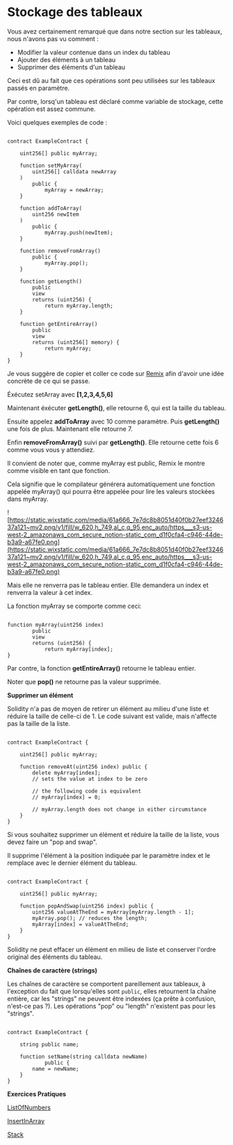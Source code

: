 # Stockage des tableaux

Vous avez certainement remarqué que dans notre section sur les tableaux, nous n'avons pas vu comment :

- Modifier la valeur contenue dans un index du tableau
- Ajouter des éléments à un tableau
- Supprimer des éléments d'un tableau

Ceci est dû au fait que ces opérations sont peu utilisées sur les tableaux passés en paramètre.

Par contre, lorsq'un tableau est déclaré comme variable de stockage, cette opération est assez commune.

Voici quelques exemples de code :

```solidity

contract ExampleContract {

    uint256[] public myArray;

    function setMyArray(
        uint256[] calldata newArray
    ) 
        public {
            myArray = newArray;
    }

    function addToArray(
        uint256 newItem
    ) 
        public {
            myArray.push(newItem);
    }

    function removeFromArray() 
        public {
            myArray.pop();
    }

    function getLength() 
        public 
        view 
        returns (uint256) {
            return myArray.length;
    }

    function getEntireArray() 
        public 
        view 
        returns (uint256[] memory) {
            return myArray;
    }
}

```

Je vous suggère de copier et coller ce code sur [Remix](https://www.notion.so/Storage-arrays-2ad2de7a813b45ec9ca83932dbbfa9f4?pvs=21) afin d'avoir une idée concrète de ce qui se passe.

Éxécutez setArray avec **[1,2,3,4,5,6]**

Maintenant éxécuter **getLength()**, elle retourne 6, qui est la taille du tableau.

Ensuite appelez **addToArray** avec 10 comme paramètre. Puis **getLength()** une fois de plus. Maintenant elle retourne 7.

Enfin **removeFromArray()** suivi par **getLength()**. Elle retourne cette fois 6 comme vous vous y attendiez.

Il convient de noter que, comme myArray est public, Remix le montre comme visible en tant que fonction. 

Cela signifie que le compilateur générera automatiquement une fonction appelée myArray() qui pourra être appelée pour lire les valeurs stockées dans myArray.

![https://static.wixstatic.com/media/61a666_7e7dc8b8051d40f0b27eef324637a121~mv2.png/v1/fill/w_620,h_749,al_c,q_95,enc_auto/https___s3-us-west-2_amazonaws_com_secure_notion-static_com_d1f0cfa4-c946-44de-b3a9-a67fe0.png](https://static.wixstatic.com/media/61a666_7e7dc8b8051d40f0b27eef324637a121~mv2.png/v1/fill/w_620,h_749,al_c,q_95,enc_auto/https___s3-us-west-2_amazonaws_com_secure_notion-static_com_d1f0cfa4-c946-44de-b3a9-a67fe0.png)

Mais elle ne renverra pas le tableau entier. Elle demandera un index et renverra la valeur à cet index. 

La fonction myArray se comporte comme ceci:

```solidity

function myArray(uint256 index) 
        public 
        view 
        returns (uint256) {
            return myArray[index];
}
```

Par contre, la fonction **getEntireArray()** retourne le tableau entier.

Noter que **pop()** ne retourne pas la valeur supprimée.

**Supprimer un élément**

Solidity n'a pas de moyen de retirer un élément au milieu d'une liste et réduire la taille de celle-ci de 1. Le code suivant est valide, mais n'affecte pas la taille de la liste.

```solidity

contract ExampleContract {

    uint256[] public myArray;

    function removeAt(uint256 index) public {
        delete myArray[index];
        // sets the value at index to be zero

        // the following code is equivalent
        // myArray[index] = 0;

        // myArray.length does not change in either circumstance
    }
}
```

Si vous souhaitez supprimer un élément et réduire la taille de la liste, vous devez faire un "pop and swap".

Il supprime l'élément à la position indiquée par le paramètre index et le remplace avec le dernier élément du tableau.

```solidity

contract ExampleContract {

    uint256[] public myArray;

    function popAndSwap(uint256 index) public {
        uint256 valueAtTheEnd = myArray[myArray.length - 1];
        myArray.pop(); // reduces the length;
        myArray[index] = valueAtTheEnd;
    }
}
```

Solidity ne peut effacer un élément en milieu de liste et conserver l'ordre original des éléments du tableau.

**Chaînes de caractère (strings)**

Les chaînes de caractère se comportent pareillement aux tableaux, à l'exception du fait que lorsqu'elles sont `public`, elles retournent la chaîne entière, car les "strings" ne peuvent être indexées (ça prête à confusion, n'est-ce pas ?). Les opérations "pop" ou "length" n'existent pas pour les "strings".

```solidity

contract ExampleContract {

    string public name;

    function setName(string calldata newName) 
            public {
        name = newName;
    }
}
```

**Exercices Pratiques**

[ListOfNumbers](https://github.com/RareSkills/Solidity-Exercises/tree/main/ListOfNumbers)

[InsertInArray](https://github.com/RareSkills/Solidity-Exercises/tree/main/InsertInArray)

[Stack](https://github.com/RareSkills/Solidity-Exercises/tree/main/Stack)
